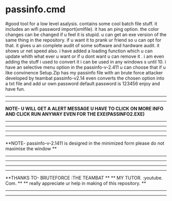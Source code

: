 # passinfo.cmd
#good tool for a low level asalysis.
 contains some cool batch file stuff.
 it includes an wifi password import(xmlfile).
 it has an ping option. 
 the color changes can be changed if u feel it is stupid. 
 u can get an exe version of the same thing in the repository.
 if u want it to prank ur friend so u can opt for that.
 it gives u an complete audit of some software and hardware audit.
 it shows ur net speed also.
 i have added a loading function which u can update whith what ever u want or if u dont want u can remove it .
 i am even adding the stuff i used to convert it i can be used in any windows s until 10.
 i have an selective menu option in the passinfo-v-2.411 u can choose that if u like convinence
 Setup.Zip has my passinfo file with an brute force attacker developed by teambat 
 passinfo-v2.14 even converts the chosen option into a txt file and add ur own password default password is 123456
 enjoy and have fun.
 **********************************************************************************************************************
 **********************************************************************************************************************
 **NOTE- U WILL GET A ALERT MESSAGE U HAVE TO CLICK ON MORE INFO AND CLICK RUN ANYWAY EVEN FOR THE EXE(PASSINFO2.EXE)**
 **********************************************************************************************************************
 **********************************************************************************************************************
 **********************************************************************************************************************
 **********************************************************************************************************************
 **NOTE- passinfo-v-2.1411 is desigred in the minimized form please do not maximise the window                       **
 **********************************************************************************************************************
 **********************************************************************************************************************
 **********************************************************************************************************************
 **********************************************************************************************************************
 **THANKS TO- BRUTEFORCE :THE TEAMBAT                                                                                **
 **           MY TUTOR.  :youtube. Com.                                                                              **
 **           really appreciate ur help in making of this repository.                                                **
 **********************************************************************************************************************
 **********************************************************************************************************************
